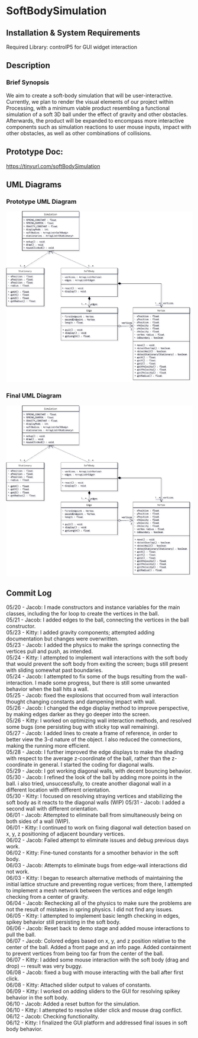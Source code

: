 # SoftBodySimulation

## Installation & System Requirements
Required Library: controlP5 for GUI widget interaction

## Description
### Brief Synopsis
We aim to create a soft-body simulation that will be user-interactive. Currently, we plan to render the visual elements of our project within Processing, with a minimum viable product resembling a functional simulation of a soft 3D ball under the effect of gravity and other obstacles. Afterwards, the product will be expanded to encompass more interactive components such as simulation reactions to user mouse inputs, impact with other obstacles, as well as other combinations of collisions.   

## Prototype Doc:  
https://tinyurl.com/softBodySimulation  

## UML Diagrams
### Prototype UML Diagram  
![Prototype UML Design](img/uml_prototype.png)
### Final UML Diagram
![Prototype UML Design](img/uml_prototype.png)

## Commit Log
05/20 - Jacob: I made constructors and instance variables for the main classes, including the for loop to create the vertices in the ball.  
05/21 - Jacob: I added edges to the ball, connecting the vertices in the ball constructor.  
05/23 - Kitty: I added gravity components; attempted adding documentation but changes were overwritten.  
05/23 - Jacob: I added the physics to make the springs connecting the vertices pull and push, as intended.  
05/24 - Kitty: I attempted to implement wall interactions with the soft body that would prevent the soft body from exiting the screen; bugs still present with sliding somewhat past boundaries.  
05/24 - Jacob: I attempted to fix some of the bugs resulting from the wall-interaction. I made some progress, but there is still some unwanted behavior when the ball hits a wall.  
05/25 - Jacob: fixed the explosions that occurred from wall interaction thought changing constants and dampening impact with wall.  
05/26 - Jacob: I changed the edge display method to improve perspective, by making edges darker as they go deeper into the screen.  
05/26 - Kitty: I worked on optimizing wall interaction methods, and resolved some bugs (one persisting bug with sticky top wall remaining).   
05/27 - Jacob: I added lines to create a frame of reference, in order to better view the 3-d nature of the object. I also reduced the connections, making the running more efficient.  
05/28 - Jacob: I further improved the edge displays to make the shading with respect to the average z-coordinate of the ball, rather than the z-coordinate in general. I started the coding for diagonal walls.  
05/29 - Jacob: I got working diagonal walls, with decent bouncing behavior.  
05/30 - Jacob: I refined the look of the ball by adding more points in the ball. i also tried, unsuccessfully, to create another diagonal wall in a different location with different orientation.  
05/30 - Kitty: I focused on resolving straying vertices and stabilizing the soft body as it reacts to the diagonal walls (WIP)
05/31 - Jacob: I added a second wall with different orientation.  
06/01 - Jacob: Attempted to eliminate ball from simultaneously being on both sides of a wall (WIP).  
06/01 - Kitty: I continued to work on fixing diagonal wall detection based on x, y, z positioning of adjacent boundary vertices.  
06/02 - Jacob: Failed attempt to eliminate issues and debug previous days work.  
06/02 - Kitty: Fine-tuned constants for a smoother behavior in the soft body.  
06/03 - Jacob: Attempts to eliminate bugs from edge-wall interactions did not work.    
06/03 - Kitty: I began to research alternative methods of maintaining the initial lattice structure and preventing rogue vertices; from there, I attempted to implement a mesh network between the vertices and edge length checking from a center of gravity.  
06/04 - Jacob: Rechecking all of the physics to make sure the problems are not the result of mistakes in spring physics. I did not find any issues.  
06/05 - Kitty: I attempted to implement basic length checking in edges, spikey behavior still persisting in the soft body.  
06/06 - Jacob: Reset back to demo stage and added mouse interactions to pull the ball.  
06/07 - Jacob: Colored edges based on x, y, and z position relative to the center of the ball. Added a front page and an info page. Added containment to prevent vertices from being too far from the center of the ball.  
06/07 - Kitty: I added some mouse interaction with the soft body (drag and drop) -- result was very buggy.  
06/08 - Jacob: fixed a bug with mouse interacting with the ball after first click.  
06/08 - Kitty: Attached slider output to values of constants.  
06/09 - Kitty: I worked on adding sliders to the GUI for resolving spikey behavior in the soft body.  
06/10 - Jacob: Added a reset button for the simulation.  
06/10 - Kitty: I attempted to resolve slider click and mouse drag conflict.  
06/12 - Jacob: Checking functionality.  
06/12 - Kitty: I finalized the GUI platform and addressed final issues in soft body behavior.
